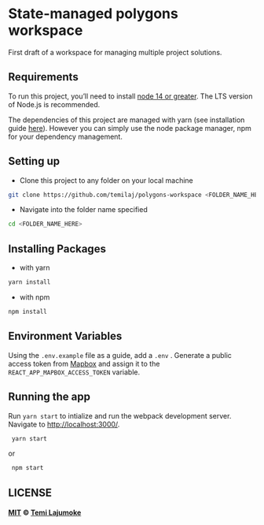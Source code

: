 # State-managed polygons workspace

First draft of a workspace for managing multiple project solutions.
## Requirements
To run this project, you’ll need to install [node 14 or greater](https://nodejs.org/en/). The LTS version of Node.js is recommended. 

The dependencies of this project are managed with yarn (see installation guide [here](https://yarnpkg.com/en/)). However you can simply use the node package manager, npm for your dependency management.

## Setting up
+ Clone this project to any folder on your local machine
```bash
git clone https://github.com/temilaj/polygons-workspace <FOLDER_NAME_HERE>
```
+ Navigate into the folder name specified
```bash
cd <FOLDER_NAME_HERE>
```

## Installing Packages
+ with yarn
```bash 
yarn install
```

+ with npm
```bash 
npm install
```

## Environment Variables

Using the `.env.example` file as a guide, add a `.env` . Generate a public access token from [Mapbox](https://account.mapbox.com/access-tokens/)  and assign it to the `REACT_APP_MAPBOX_ACCESS_TOKEN` variable.

## Running the app
Run `yarn start` to intialize and run the webpack development server. Navigate to [http://localhost:3000/](http://localhost:3000).

```bash
 yarn start
```
or
```bash
 npm start
```

## LICENSE

#### [MIT](./License.md) © [Temi Lajumoke](http://temilajumoke.com)